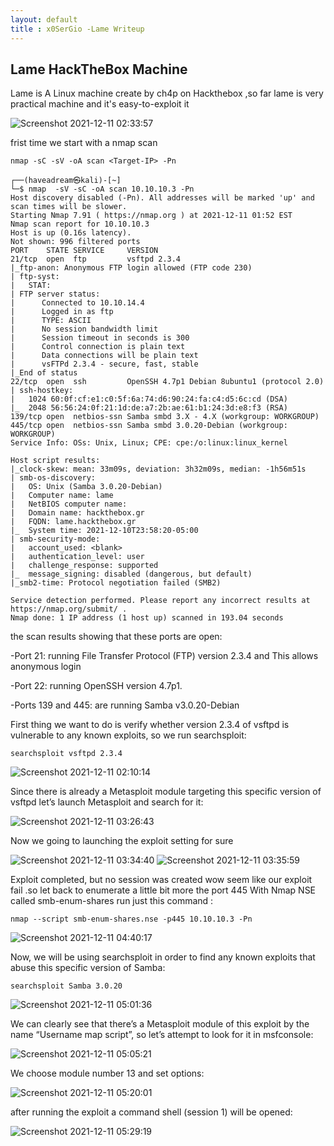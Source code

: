 ```yaml
---
layout: default
title : x0SerGio -Lame Writeup
---
```

## **Lame HackTheBox Machine**

Lame is A Linux machine create by ch4p on Hackthebox ,so far lame is very practical machine and  it's  easy-to-exploit it 

![Screenshot 2021-12-11 02:33:57](https://user-images.githubusercontent.com/93042298/145665443-754867cb-96b3-4a7e-81bd-27b5ff8d25fb.png)

frist time  we start with a nmap scan 
 
 ```nmap -sC -sV -oA scan <Target-IP> -Pn```

```
┌──(haveadream㉿kali)-[~]
└─$ nmap  -sV -sC -oA scan 10.10.10.3 -Pn
Host discovery disabled (-Pn). All addresses will be marked 'up' and scan times will be slower.
Starting Nmap 7.91 ( https://nmap.org ) at 2021-12-11 01:52 EST
Nmap scan report for 10.10.10.3
Host is up (0.16s latency).
Not shown: 996 filtered ports
PORT    STATE SERVICE     VERSION
21/tcp  open  ftp         vsftpd 2.3.4
|_ftp-anon: Anonymous FTP login allowed (FTP code 230)
| ftp-syst: 
|   STAT: 
| FTP server status:
|      Connected to 10.10.14.4
|      Logged in as ftp
|      TYPE: ASCII
|      No session bandwidth limit
|      Session timeout in seconds is 300
|      Control connection is plain text
|      Data connections will be plain text
|      vsFTPd 2.3.4 - secure, fast, stable
|_End of status
22/tcp  open  ssh         OpenSSH 4.7p1 Debian 8ubuntu1 (protocol 2.0)
| ssh-hostkey: 
|   1024 60:0f:cf:e1:c0:5f:6a:74:d6:90:24:fa:c4:d5:6c:cd (DSA)
|_  2048 56:56:24:0f:21:1d:de:a7:2b:ae:61:b1:24:3d:e8:f3 (RSA)
139/tcp open  netbios-ssn Samba smbd 3.X - 4.X (workgroup: WORKGROUP)
445/tcp open  netbios-ssn Samba smbd 3.0.20-Debian (workgroup: WORKGROUP)
Service Info: OSs: Unix, Linux; CPE: cpe:/o:linux:linux_kernel

Host script results:
|_clock-skew: mean: 33m09s, deviation: 3h32m09s, median: -1h56m51s
| smb-os-discovery: 
|   OS: Unix (Samba 3.0.20-Debian)
|   Computer name: lame
|   NetBIOS computer name: 
|   Domain name: hackthebox.gr
|   FQDN: lame.hackthebox.gr
|_  System time: 2021-12-10T23:58:20-05:00
| smb-security-mode: 
|   account_used: <blank>
|   authentication_level: user
|   challenge_response: supported
|_  message_signing: disabled (dangerous, but default)
|_smb2-time: Protocol negotiation failed (SMB2)

Service detection performed. Please report any incorrect results at https://nmap.org/submit/ .
Nmap done: 1 IP address (1 host up) scanned in 193.04 seconds

```

the scan results showing that these ports are open:

-Port 21: running File Transfer Protocol (FTP) version 2.3.4 and This allows anonymous login 

-Port 22: running OpenSSH version 4.7p1.

-Ports 139 and 445: are running Samba v3.0.20-Debian

First thing we want to do is verify whether version 2.3.4 of vsftpd is vulnerable to any known exploits, so we run searchsploit:

`searchsploit vsftpd 2.3.4`

![Screenshot 2021-12-11 02:10:14](https://user-images.githubusercontent.com/93042298/145666560-c33140d5-0c3a-4940-b98c-3e6aa2909d60.png)

Since there is already a Metasploit module targeting this specific version of vsftpd let’s launch Metasploit and search for it:

![Screenshot 2021-12-11 03:26:43](https://user-images.githubusercontent.com/93042298/145667131-5017a041-7c86-4d4c-ada6-9cec9a9ffc85.png)

Now we going to launching the exploit setting for sure 

![Screenshot 2021-12-11 03:34:40](https://user-images.githubusercontent.com/93042298/145667320-6fa5b06a-1428-4d62-ade4-961a752ad463.png)
![Screenshot 2021-12-11 03:35:59](https://user-images.githubusercontent.com/93042298/145667328-d0fe64d9-25d1-4b6b-b825-1d28073d9462.png)

Exploit completed, but no session was created wow seem like our exploit fail .so let back to enumerate a little bit more the port 445 With Nmap NSE called smb-enum-shares 
run just this command :

`nmap --script smb-enum-shares.nse -p445 10.10.10.3 -Pn`

![Screenshot 2021-12-11 04:40:17](https://user-images.githubusercontent.com/93042298/145668865-64206f83-f519-4c40-9738-d80c1f19daf2.png)

Now, we will be using searchsploit in order to find any known exploits that abuse this specific version of Samba:

`searchsploit Samba 3.0.20`

![Screenshot 2021-12-11 05:01:36](https://user-images.githubusercontent.com/93042298/145669360-d58da88f-6592-47f6-a9a8-661277d1e673.png)

We can clearly see that there’s a Metasploit module of this exploit by the name “Username map script”, so let’s attempt to look for it in msfconsole:

![Screenshot 2021-12-11 05:05:21](https://user-images.githubusercontent.com/93042298/145669506-796baf79-6066-4915-a423-2cf86ef254b7.png)

We choose module number 13 and set options:

![Screenshot 2021-12-11 05:20:01](https://user-images.githubusercontent.com/93042298/145669847-3ce9fa2f-3b6a-4c3f-a0d4-23be7a38aaa5.png)

after running the exploit a command shell (session 1) will be opened:

![Screenshot 2021-12-11 05:29:19](https://user-images.githubusercontent.com/93042298/145670158-061e1ef7-1b80-43c0-ac88-6a4d1c6a8d46.png)


